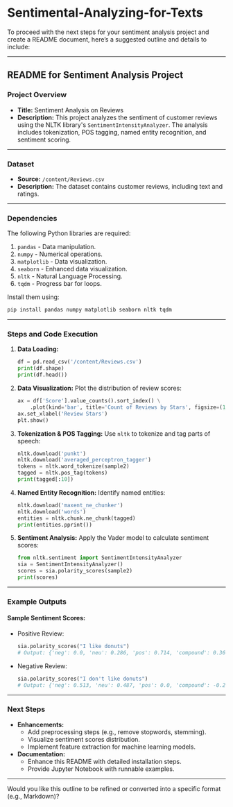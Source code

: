 # Sentimental-Analyzing-for-Texts
To proceed with the next steps for your sentiment analysis project and create a README document, here’s a suggested outline and details to include:

---

## README for Sentiment Analysis Project

### Project Overview
- **Title:** Sentiment Analysis on Reviews
- **Description:** This project analyzes the sentiment of customer reviews using the NLTK library's `SentimentIntensityAnalyzer`. The analysis includes tokenization, POS tagging, named entity recognition, and sentiment scoring.

---

### Dataset
- **Source:** `/content/Reviews.csv`
- **Description:** The dataset contains customer reviews, including text and ratings.

---

### Dependencies
The following Python libraries are required:
1. `pandas` - Data manipulation.
2. `numpy` - Numerical operations.
3. `matplotlib` - Data visualization.
4. `seaborn` - Enhanced data visualization.
5. `nltk` - Natural Language Processing.
6. `tqdm` - Progress bar for loops.

Install them using:
```bash
pip install pandas numpy matplotlib seaborn nltk tqdm
```

---

### Steps and Code Execution
1. **Data Loading:**
   ```python
   df = pd.read_csv('/content/Reviews.csv')
   print(df.shape)
   print(df.head())
   ```

2. **Data Visualization:**
   Plot the distribution of review scores:
   ```python
   ax = df['Score'].value_counts().sort_index() \
       .plot(kind='bar', title='Count of Reviews by Stars', figsize=(10, 5))
   ax.set_xlabel('Review Stars')
   plt.show()
   ```

3. **Tokenization & POS Tagging:**
   Use `nltk` to tokenize and tag parts of speech:
   ```python
   nltk.download('punkt')
   nltk.download('averaged_perceptron_tagger')
   tokens = nltk.word_tokenize(sample2)
   tagged = nltk.pos_tag(tokens)
   print(tagged[:10])
   ```

4. **Named Entity Recognition:**
   Identify named entities:
   ```python
   nltk.download('maxent_ne_chunker')
   nltk.download('words')
   entities = nltk.chunk.ne_chunk(tagged)
   print(entities.pprint())
   ```

5. **Sentiment Analysis:**
   Apply the Vader model to calculate sentiment scores:
   ```python
   from nltk.sentiment import SentimentIntensityAnalyzer
   sia = SentimentIntensityAnalyzer()
   scores = sia.polarity_scores(sample2)
   print(scores)
   ```

---

### Example Outputs
#### Sample Sentiment Scores:
- Positive Review:
  ```python
  sia.polarity_scores("I like donuts")
  # Output: {'neg': 0.0, 'neu': 0.286, 'pos': 0.714, 'compound': 0.3612}
  ```

- Negative Review:
  ```python
  sia.polarity_scores("I don't like donuts")
  # Output: {'neg': 0.513, 'neu': 0.487, 'pos': 0.0, 'compound': -0.2755}
  ```

---

### Next Steps
- **Enhancements:**
  - Add preprocessing steps (e.g., remove stopwords, stemming).
  - Visualize sentiment scores distribution.
  - Implement feature extraction for machine learning models.
- **Documentation:**
  - Enhance this README with detailed installation steps.
  - Provide Jupyter Notebook with runnable examples.

---

Would you like this outline to be refined or converted into a specific format (e.g., Markdown)?
